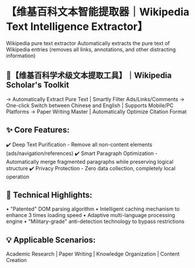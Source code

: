 # 【维基百科文本智能提取器｜Wikipedia Text Intelligence Extractor】
Wikipedia pure text extractor Automatically extracts the pure text of Wikipedia entries (removes all links, annotations, and other distracting information)

## 🌟【维基百科学术级文本提取工具】｜Wikipedia Scholar's Toolkit
→ Automatically Extract Pure Text | Smartly Filter Ads/Links/Comments
→ One-click Switch between Chinese and English | Supports Mobile/PC Platforms
→ Paper Writing Master | Automatically Optimize Citation Format

## ✨ Core Features:
✔️ Deep Text Purification - Remove all non-content elements (ads/navigation/references)
✔️ Smart Paragraph Optimization - Automatically merge fragmented paragraphs while preserving logical structure
✔️ Privacy Protection - Zero data collection, completely local operation

## 🚀 Technical Highlights:
• "Patented" DOM parsing algorithm
• Intelligent caching mechanism to enhance 3 times loading speed
• Adaptive multi-language processing engine
• "Military-grade" anti-detection technology to bypass restrictions

## 💡 Applicable Scenarios:
Academic Research | Paper Writing | Knowledge Organization | Content Creation
